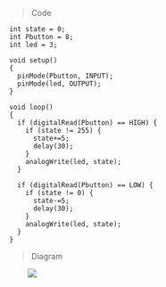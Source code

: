 > Code
```
int state = 0;
int Pbutton = 8;
int led = 3;

void setup()
{
  pinMode(Pbutton, INPUT);
  pinMode(led, OUTPUT);
}

void loop()
{
  if (digitalRead(Pbutton) == HIGH) {
    if (state != 255) {
      state+=5;
      delay(30); 
    }
    analogWrite(led, state);
  }

  if (digitalRead(Pbutton) == LOW) {
    if (state != 0) {
      state-=5;
      delay(30);
    }
    analogWrite(led, state);    
  }
}
```

> Diagram
<p align="left" style="margin-left:33px"><img src="https://github.com/alrose102318/Arduino/blob/b5dc69e77f7e928ba8b01c9d317dbbeda0ea4012/FINALS/Exercise%20%232/diagram.png" /></p>
